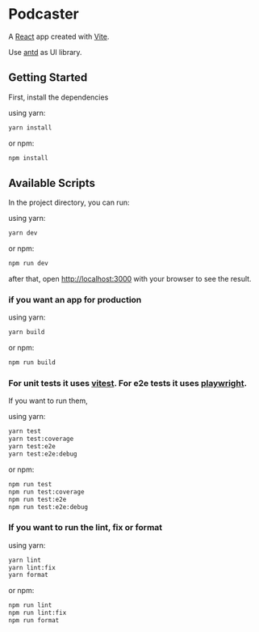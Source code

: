 # Podcaster

A [React](https://reactjs.org/) app created with [Vite](https://vitejs.dev/).

Use [antd](https://ant.design/) as UI library.

## Getting Started

First, install the dependencies

using yarn:

```bash
yarn install
```

or npm:

```bash
npm install
```

## Available Scripts

In the project directory, you can run:

using yarn:

```bash
yarn dev
```

or npm:

```bash
npm run dev
```

after that, open [http://localhost:3000](http://localhost:3000) with your browser to see the result.

### if you want an app for production

using yarn:

```bash
yarn build
```

or npm:

```bash
npm run build
```

### For unit tests it uses [vitest](https://vitest.dev/). For e2e tests it uses [playwright](https://playwright.dev/).

If you want to run them,

using yarn:

```bash
yarn test
yarn test:coverage
yarn test:e2e
yarn test:e2e:debug
```

or npm:

```bash
npm run test
npm run test:coverage
npm run test:e2e
npm run test:e2e:debug
```

### If you want to run the lint, fix or format

using yarn:

```bash
yarn lint
yarn lint:fix
yarn format
```

or npm:

```bash
npm run lint
npm run lint:fix
npm run format
```
